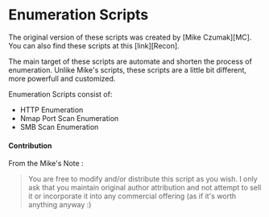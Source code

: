 # Enumeration Scripts 
The original version of these scripts was created by [Mike Czumak][MC]. You can also find these scripts at this [link][Recon].

The main target of these scripts are automate and shorten the process of enumeration. Unlike Mike's scripts, these scripts are a little bit different, more powerfull and customized.  

Enumeration Scripts consist of:
 - HTTP Enumeration 
 - Nmap Port Scan Enumeration
 - SMB Scan Enumeration

#### Contribution
From the Mike's Note : 
> You are free to modify and/or distribute this script as you wish.  I only ask that you maintain original
> author attribution and not attempt to sell it or incorporate it into any commercial offering (as if it's 
> worth anything anyway :)